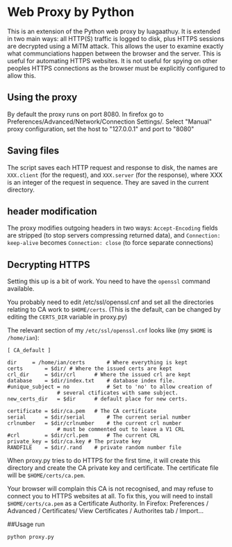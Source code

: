 Web Proxy by Python
=====================

This is an extension of the Python web proxy by luagaathuy. It is extended in two main ways: all HTTP(S) traffic is logged to disk, plus
HTTPS sessions are decrypted using a MiTM attack. This allows the user to examine exactly what communciations happen between the browser and the server.
This is useful for automating HTTPS websites. It is not useful for spying on other peoples HTTPS connections as the browser must be explicitly configured to allow this. 

## Using the proxy

By default the proxy runs on port 8080. In firefox go to Preferences/Advanced/Network/Connection Settings/.
Select "Manual" proxy configuration, set the host to "127.0.0.1" and port to "8080"

## Saving files

The script saves each HTTP request and response to disk, the names are `XXX.client` (for the request), and `XXX.server`
(for the response), where XXX is an integer of the request in sequence. They are saved in the current directory.

## header modification

The proxy modifies outgoing headers in two ways: `Accept-Encoding` fields are stripped (to stop
servers compressing returned data), and `Connection: keep-alive` becomes `Connection: close`
(to force separate connections)

## Decrypting HTTPS

Setting this up is a bit of work. You need to have the `openssl` command available.

You probably need to edit /etc/ssl/openssl.cnf and set all the directories relating to CA work
to `$HOME/certs`. (This is the default, can be changed by editing the `CERTS_DIR` variable
in proxy.py)

The relevant section of my `/etc/ssl/openssl.cnf` looks like (my `$HOME` is `/home/ian`):

    [ CA_default ]

    dir		= /home/ian/certs		# Where everything is kept
    certs		= $dir/	# Where the issued certs are kept
    crl_dir		= $dir/crl		# Where the issued crl are kept
    database	= $dir/index.txt	# database index file.
    #unique_subject	= no			# Set to 'no' to allow creation of
					# several ctificates with same subject.
    new_certs_dir	= $dir		# default place for new certs.

    certificate	= $dir/ca.pem 	# The CA certificate
    serial		= $dir/serial 		# The current serial number
    crlnumber	= $dir/crlnumber	# the current crl number
					# must be commented out to leave a V1 CRL
    #crl		= $dir/crl.pem 		# The current CRL
    private_key	= $dir/ca.key # The private key
    RANDFILE	= $dir/.rand	# private random number file



When proxy.py tries to do HTTPS for the first time, it will create this directory and 
create the CA private key and certificate. The certificate file will be `$HOME/certs/ca.pem`.

Your browser will complain this CA is not recognised, and may refuse to connect you
to HTTPS websites at all. To fix this, you will need to install `$HOME/certs/ca.pem` as a Certificate
Authority. In Firefox: Preferences / Advanced / Certificates/ View Certificates / Authorites tab / Import...


##Usage
run
```
python proxy.py 
```

